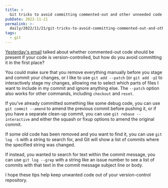 ```yaml
---
title: >
  Git tricks to avoid committing commented-out and other unneeded code
pubDate: 2022-11-21
permalink: >-
  daily/2022/11/21/git-tricks-to-avoid-committing-commented-out-and-other-unneeded-code
tags:
  - git
---
```


[Yesterday's email]({{site.url}}/daily/2022/11/20/version-controlled-commented-out-code) talked about whether commented-out code should be present if your code is version-controlled, but how do you avoid committing it in the first place?

You could make sure that you remove everything manually before you stage and commit your changes, or I like to use `git add --patch` (or `git add -p`) to interactively stage my changes, allowing me to select which parts of files I want to include in my commit and ignore anything else. The `--patch` option also works for other commands, including  `checkout` and `reset`.

If you've already committed something like some debug code, you can use `git commit --amend` to amend the previous commit before pushing it, or if you have a separate clean-up commit, you can use `git rebase --interactive` and either the squash or fixup options to amend the original commit.

If some old code has been removed and you want to find it, you can use `git log -S` with a string to search for, and Git will show a list of commits where the specified string was changed.

If instead, you wanted to search for text within the commit message, you can use `git log --grep` with a string like an issue number to see a list of commits with that text in the commit message subject line or body.

I hope these tips help keep unwanted code out of your version-control repository.
